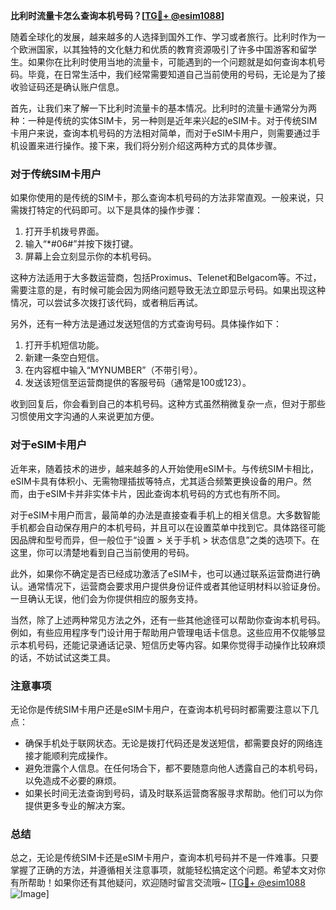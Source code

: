 **比利时流量卡怎么查询本机号码？[[TG💪+ @esim1088](https://t.me/s/esim1088)]**

随着全球化的发展，越来越多的人选择到国外工作、学习或者旅行。比利时作为一个欧洲国家，以其独特的文化魅力和优质的教育资源吸引了许多中国游客和留学生。如果你在比利时使用当地的流量卡，可能遇到的一个问题就是如何查询本机号码。毕竟，在日常生活中，我们经常需要知道自己当前使用的号码，无论是为了接收验证码还是确认账户信息。

首先，让我们来了解一下比利时流量卡的基本情况。比利时的流量卡通常分为两种：一种是传统的实体SIM卡，另一种则是近年来兴起的eSIM卡。对于传统SIM卡用户来说，查询本机号码的方法相对简单，而对于eSIM卡用户，则需要通过手机设置来进行操作。接下来，我们将分别介绍这两种方式的具体步骤。

### 对于传统SIM卡用户

如果你使用的是传统的SIM卡，那么查询本机号码的方法非常直观。一般来说，只需拨打特定的代码即可。以下是具体的操作步骤：

1. 打开手机拨号界面。
2. 输入“*#06#”并按下拨打键。
3. 屏幕上会立刻显示你的本机号码。

这种方法适用于大多数运营商，包括Proximus、Telenet和Belgacom等。不过，需要注意的是，有时候可能会因为网络问题导致无法立即显示号码。如果出现这种情况，可以尝试多次拨打该代码，或者稍后再试。

另外，还有一种方法是通过发送短信的方式查询号码。具体操作如下：

1. 打开手机短信功能。
2. 新建一条空白短信。
3. 在内容框中输入“MYNUMBER”（不带引号）。
4. 发送该短信至运营商提供的客服号码（通常是100或123）。

收到回复后，你会看到自己的本机号码。这种方式虽然稍微复杂一点，但对于那些习惯使用文字沟通的人来说更加方便。

### 对于eSIM卡用户

近年来，随着技术的进步，越来越多的人开始使用eSIM卡。与传统SIM卡相比，eSIM卡具有体积小、无需物理插拔等特点，尤其适合频繁更换设备的用户。然而，由于eSIM卡并非实体卡片，因此查询本机号码的方式也有所不同。

对于eSIM卡用户而言，最简单的办法是直接查看手机上的相关信息。大多数智能手机都会自动保存用户的本机号码，并且可以在设置菜单中找到它。具体路径可能因品牌和型号而异，但一般位于“设置 > 关于手机 > 状态信息”之类的选项下。在这里，你可以清楚地看到自己当前使用的号码。

此外，如果你不确定是否已经成功激活了eSIM卡，也可以通过联系运营商进行确认。通常情况下，运营商会要求用户提供身份证件或者其他证明材料以验证身份。一旦确认无误，他们会为你提供相应的服务支持。

当然，除了上述两种常见方法之外，还有一些其他途径可以帮助你查询本机号码。例如，有些应用程序专门设计用于帮助用户管理电话卡信息。这些应用不仅能够显示本机号码，还能记录通话记录、短信历史等内容。如果你觉得手动操作比较麻烦的话，不妨试试这类工具。

### 注意事项

无论你是传统SIM卡用户还是eSIM卡用户，在查询本机号码时都需要注意以下几点：

- 确保手机处于联网状态。无论是拨打代码还是发送短信，都需要良好的网络连接才能顺利完成操作。
- 避免泄露个人信息。在任何场合下，都不要随意向他人透露自己的本机号码，以免造成不必要的麻烦。
- 如果长时间无法查询到号码，请及时联系运营商客服寻求帮助。他们可以为你提供更多专业的解决方案。

### 总结

总之，无论是传统SIM卡还是eSIM卡用户，查询本机号码并不是一件难事。只要掌握了正确的方法，并遵循相关注意事项，就能轻松搞定这个问题。希望本文对你有所帮助！如果你还有其他疑问，欢迎随时留言交流哦~ [[TG💪+ @esim1088](https://t.me/s/esim1088) ![Image](https://i.postimg.cc/4NQfJmqS/Snipaste-2025-05-13-00-14-12.png)]